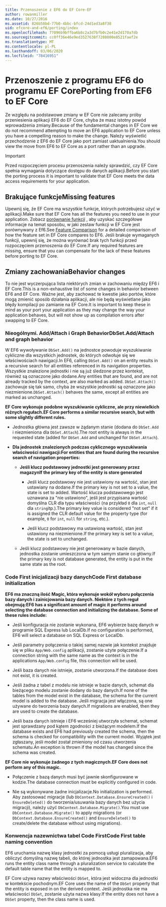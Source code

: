 ```yaml
---
title: Przenoszenie z EF6 do EF Core-EF
author: rowanmiller
ms.date: 10/27/2016
ms.assetid: 826b58bd-77b0-4bbc-bfcd-24d1ed3a8f38
uid: efcore-and-ef6/porting/index
ms.openlocfilehash: 77096b9bffba6b8c2a3d7bfb0c2e41e2d170a7db
ms.sourcegitcommit: cc0ff36e46e9ed3527638f7208000e8521faef2e
ms.translationtype: MT
ms.contentlocale: pl-PL
ms.lasthandoff: 03/06/2020
ms.locfileid: "78416951"
---
```

# <a name="porting-from-ef6-to-ef-core"></a><span data-ttu-id="9147f-102">Przenoszenie z programu EF6 do programu EF Core</span><span class="sxs-lookup"><span data-stu-id="9147f-102">Porting from EF6 to EF Core</span></span>

<span data-ttu-id="9147f-103">Ze względu na podstawowe zmiany w EF Core nie zalecamy próby przeniesienia aplikacji EF6 do EF Core, chyba że masz istotny powód wprowadzenia zmiany.</span><span class="sxs-lookup"><span data-stu-id="9147f-103">Because of the fundamental changes in EF Core we do not recommend attempting to move an EF6 application to EF Core unless you have a compelling reason to make the change.</span></span>
<span data-ttu-id="9147f-104">Należy wyświetlić przechodzenie z EF6 do EF Core jako port zamiast uaktualnienia.</span><span class="sxs-lookup"><span data-stu-id="9147f-104">You should view the move from EF6 to EF Core as a port rather than an upgrade.</span></span>

> [!IMPORTANT]
> <span data-ttu-id="9147f-105">Przed rozpoczęciem procesu przenoszenia należy sprawdzić, czy EF Core spełnia wymagania dotyczące dostępu do danych aplikacji.</span><span class="sxs-lookup"><span data-stu-id="9147f-105">Before you start the porting process it is important to validate that EF Core meets the data access requirements for your application.</span></span>

## <a name="missing-features"></a><span data-ttu-id="9147f-106">Brakujące funkcje</span><span class="sxs-lookup"><span data-stu-id="9147f-106">Missing features</span></span>

<span data-ttu-id="9147f-107">Upewnij się, że EF Core ma wszystkie funkcje, których potrzebujesz użyć w aplikacji.</span><span class="sxs-lookup"><span data-stu-id="9147f-107">Make sure that EF Core has all the features you need to use in your application.</span></span> <span data-ttu-id="9147f-108">Zobacz [porównanie funkcji](xref:efcore-and-ef6/index) , aby uzyskać szczegółowe informacje na temat sposobu, w jaki zestaw funkcji w EF Core jest porównywany z Ef6.</span><span class="sxs-lookup"><span data-stu-id="9147f-108">See [Feature Comparison](xref:efcore-and-ef6/index) for a detailed comparison of how the feature set in EF Core compares to EF6.</span></span> <span data-ttu-id="9147f-109">Jeśli brakuje wymaganych funkcji, upewnij się, że można wyrównać brak tych funkcji przed rozpoczęciem przenoszenia do EF Core.</span><span class="sxs-lookup"><span data-stu-id="9147f-109">If any required features are missing, ensure that you can compensate for the lack of these features before porting to EF Core.</span></span>

## <a name="behavior-changes"></a><span data-ttu-id="9147f-110">Zmiany zachowania</span><span class="sxs-lookup"><span data-stu-id="9147f-110">Behavior changes</span></span>

<span data-ttu-id="9147f-111">To nie jest wyczerpująca lista niektórych zmian w zachowaniu między EF6 i EF Core.</span><span class="sxs-lookup"><span data-stu-id="9147f-111">This is a non-exhaustive list of some changes in behavior between EF6 and EF Core.</span></span> <span data-ttu-id="9147f-112">Ważne jest, aby zachować te kwestie jako portów, które mogą zmienić sposób działania aplikacji, ale nie będą wyświetlane jako błędy kompilacji po zamianie na EF Core.</span><span class="sxs-lookup"><span data-stu-id="9147f-112">It is important to keep these in mind as your port your application as they may change the way your application behaves, but will not show up as compilation errors after swapping to EF Core.</span></span>

### <a name="dbsetaddattach-and-graph-behavior"></a><span data-ttu-id="9147f-113">Nieogólnymi. Add/Attach i Graph Behavior</span><span class="sxs-lookup"><span data-stu-id="9147f-113">DbSet.Add/Attach and graph behavior</span></span>

<span data-ttu-id="9147f-114">W EF6 wywoływanie `DbSet.Add()` na jednostce powoduje wyszukiwanie cykliczne dla wszystkich jednostek, do których odwołuje się we właściwościach nawigacji.</span><span class="sxs-lookup"><span data-stu-id="9147f-114">In EF6, calling `DbSet.Add()` on an entity results in a recursive search for all entities referenced in its navigation properties.</span></span> <span data-ttu-id="9147f-115">Wszystkie znalezione jednostki i nie są już śledzone przez kontekst, również są oznaczone jako dodane.</span><span class="sxs-lookup"><span data-stu-id="9147f-115">Any entities that are found, and are not already tracked by the context, are also marked as added.</span></span> <span data-ttu-id="9147f-116">`DbSet.Attach()` zachowuje się tak samo, chyba że wszystkie jednostki są oznaczone jako niezmienione.</span><span class="sxs-lookup"><span data-stu-id="9147f-116">`DbSet.Attach()` behaves the same, except all entities are marked as unchanged.</span></span>

<span data-ttu-id="9147f-117">**EF Core wykonuje podobne wyszukiwanie cykliczne, ale przy niewielkich różnych regułach.**</span><span class="sxs-lookup"><span data-stu-id="9147f-117">**EF Core performs a similar recursive search, but with some slightly different rules.**</span></span>

*  <span data-ttu-id="9147f-118">Jednostka główna jest zawsze w żądanym stanie (dodana do `DbSet.Add` i niezmieniona dla `DbSet.Attach`).</span><span class="sxs-lookup"><span data-stu-id="9147f-118">The root entity is always in the requested state (added for `DbSet.Add` and unchanged for `DbSet.Attach`).</span></span>

*  <span data-ttu-id="9147f-119">**Dla jednostek znalezionych podczas cyklicznego wyszukiwania właściwości nawigacji:**</span><span class="sxs-lookup"><span data-stu-id="9147f-119">**For entities that are found during the recursive search of navigation properties:**</span></span>

    *  <span data-ttu-id="9147f-120">**Jeśli klucz podstawowy jednostki jest generowany przez magazyn**</span><span class="sxs-lookup"><span data-stu-id="9147f-120">**If the primary key of the entity is store generated**</span></span>

        * <span data-ttu-id="9147f-121">Jeśli klucz podstawowy nie jest ustawiony na wartość, stan jest ustawiany na dodane.</span><span class="sxs-lookup"><span data-stu-id="9147f-121">If the primary key is not set to a value, the state is set to added.</span></span> <span data-ttu-id="9147f-122">Wartość klucza podstawowego jest uznawana za "nie ustawiono", jeśli jest przypisana wartość domyślna CLR dla typu właściwości (na przykład `0` dla `int`, `null` dla `string`itp.).</span><span class="sxs-lookup"><span data-stu-id="9147f-122">The primary key value is considered "not set" if it is assigned the CLR default value for the property type (for example, `0` for `int`, `null` for `string`, etc.).</span></span>

        * <span data-ttu-id="9147f-123">Jeśli klucz podstawowy ma ustawioną wartość, stan jest ustawiony na niezmienione.</span><span class="sxs-lookup"><span data-stu-id="9147f-123">If the primary key is set to a value, the state is set to unchanged.</span></span>

    *  <span data-ttu-id="9147f-124">Jeśli klucz podstawowy nie jest generowany w bazie danych, jednostka zostanie umieszczona w tym samym stanie co główny.</span><span class="sxs-lookup"><span data-stu-id="9147f-124">If the primary key is not database generated, the entity is put in the same state as the root.</span></span>

### <a name="code-first-database-initialization"></a><span data-ttu-id="9147f-125">Code First inicjalizacji bazy danych</span><span class="sxs-lookup"><span data-stu-id="9147f-125">Code First database initialization</span></span>

<span data-ttu-id="9147f-126">**EF6 ma znaczną ilość Magic, która wykonuje wokół wyboru połączenia bazy danych i zainicjowania bazy danych. Niektóre z tych reguł obejmują:**</span><span class="sxs-lookup"><span data-stu-id="9147f-126">**EF6 has a significant amount of magic it performs around selecting the database connection and initializing the database. Some of these rules include:**</span></span>

* <span data-ttu-id="9147f-127">Jeśli konfiguracja nie zostanie wykonana, EF6 wybierze bazę danych w programie SQL Express lub LocalDb.</span><span class="sxs-lookup"><span data-stu-id="9147f-127">If no configuration is performed, EF6 will select a database on SQL Express or LocalDb.</span></span>

* <span data-ttu-id="9147f-128">Jeśli parametry połączenia o takiej samej nazwie jak kontekst znajduje się w pliku `App/Web.config` aplikacji, zostanie użyte połączenie.</span><span class="sxs-lookup"><span data-stu-id="9147f-128">If a connection string with the same name as the context is in the applications `App/Web.config` file, this connection will be used.</span></span>

* <span data-ttu-id="9147f-129">Jeśli baza danych nie istnieje, zostanie utworzona.</span><span class="sxs-lookup"><span data-stu-id="9147f-129">If the database does not exist, it is created.</span></span>

* <span data-ttu-id="9147f-130">Jeśli żadna z tabel z modelu nie istnieje w bazie danych, schemat dla bieżącego modelu zostanie dodany do bazy danych.</span><span class="sxs-lookup"><span data-stu-id="9147f-130">If none of the tables from the model exist in the database, the schema for the current model is added to the database.</span></span> <span data-ttu-id="9147f-131">Jeśli migracja jest włączona, są one używane do tworzenia bazy danych.</span><span class="sxs-lookup"><span data-stu-id="9147f-131">If migrations are enabled, then they are used to create the database.</span></span>

* <span data-ttu-id="9147f-132">Jeśli baza danych istnieje i EF6 wcześniej utworzyła schemat, schemat jest sprawdzany pod kątem zgodności z bieżącym modelem.</span><span class="sxs-lookup"><span data-stu-id="9147f-132">If the database exists and EF6 had previously created the schema, then the schema is checked for compatibility with the current model.</span></span> <span data-ttu-id="9147f-133">Wyjątek jest zgłaszany, jeśli model został zmieniony od czasu utworzenia schematu.</span><span class="sxs-lookup"><span data-stu-id="9147f-133">An exception is thrown if the model has changed since the schema was created.</span></span>

<span data-ttu-id="9147f-134">**EF Core nie wykonuje żadnego z tych magicznych.**</span><span class="sxs-lookup"><span data-stu-id="9147f-134">**EF Core does not perform any of this magic.**</span></span>

* <span data-ttu-id="9147f-135">Połączenie z bazą danych musi być jawnie skonfigurowane w kodzie.</span><span class="sxs-lookup"><span data-stu-id="9147f-135">The database connection must be explicitly configured in code.</span></span>

* <span data-ttu-id="9147f-136">Nie są wykonywane żadne inicjalizacje.</span><span class="sxs-lookup"><span data-stu-id="9147f-136">No initialization is performed.</span></span> <span data-ttu-id="9147f-137">Aby zastosować migracje (lub `DbContext.Database.EnsureCreated()` i `EnsureDeleted()` do tworzenia/usuwania bazy danych bez użycia migracji), należy użyć `DbContext.Database.Migrate()`.</span><span class="sxs-lookup"><span data-stu-id="9147f-137">You must use `DbContext.Database.Migrate()` to apply migrations (or `DbContext.Database.EnsureCreated()` and `EnsureDeleted()` to create/delete the database without using migrations).</span></span>

### <a name="code-first-table-naming-convention"></a><span data-ttu-id="9147f-138">Konwencja nazewnictwa tabel Code First</span><span class="sxs-lookup"><span data-stu-id="9147f-138">Code First table naming convention</span></span>

<span data-ttu-id="9147f-139">EF6 uruchamia nazwę klasy jednostki za pomocą usługi pluralizacja, aby obliczyć domyślną nazwę tabeli, do której jednostka jest zamapowana.</span><span class="sxs-lookup"><span data-stu-id="9147f-139">EF6 runs the entity class name through a pluralization service to calculate the default table name that the entity is mapped to.</span></span>

<span data-ttu-id="9147f-140">EF Core używa nazwy właściwości `DbSet`, która jest widoczna dla jednostki w kontekście pochodnym.</span><span class="sxs-lookup"><span data-stu-id="9147f-140">EF Core uses the name of the `DbSet` property that the entity is exposed in on the derived context.</span></span> <span data-ttu-id="9147f-141">Jeśli jednostka nie ma właściwości `DbSet`, zostanie użyta nazwa klasy.</span><span class="sxs-lookup"><span data-stu-id="9147f-141">If the entity does not have a `DbSet` property, then the class name is used.</span></span>
